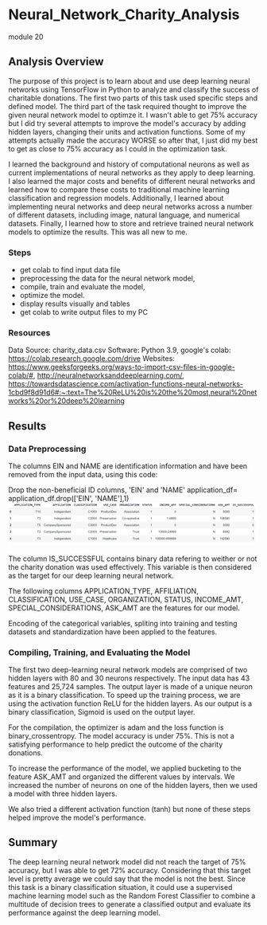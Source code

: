 # Neural_Network_Charity_Analysis
module 20 
## Analysis Overview
The purpose of this project is to learn about and use deep learning neural networks using TensorFlow in Python to analyze and classify the success of charitable donations. The first two parts of this task used specific steps and defined model. The third part of the task required thought to improve the given neural network model to optimze it. I wasn't able to get 75% accuracy but I did try several attempts to improve the model's accuracy by adding hidden layers, changing their units and activation functions. Some of my attempts actually made the accuracy WORSE so after that, I just did my best to get as close to 75% accuracy as I could in the optimization task.

I learned the background and history of computational neurons as well as current implementations of neural networks as they apply to deep learning. I also learned the  major costs and benefits of different neural networks and learned how to compare these costs to traditional machine learning classification and regression models. Additionally, I learned about implementing neural networks and deep neural networks across a number of different datasets, including image, natural language, and numerical datasets. Finally, I learned how to store and retrieve trained neural network models to optimize the results. This was all new to me.

### Steps
* get colab to find input data file
* preprocessing the data for the neural network model,
* compile, train and evaluate the model,
* optimize the model.
* display results visually and tables
* get colab to write output files to my PC 

### Resources
Data Source: charity_data.csv
Software: Python 3.9, google's colab: https://colab.research.google.com/drive
Websites: https://www.geeksforgeeks.org/ways-to-import-csv-files-in-google-colab/#,  http://neuralnetworksanddeeplearning.com/, https://towardsdatascience.com/activation-functions-neural-networks-1cbd9f8d91d6#:~:text=The%20ReLU%20is%20the%20most,neural%20networks%20or%20deep%20learning

## Results
### Data Preprocessing
The columns EIN and NAME are identification information and have been removed from the input data, using this code:

Drop the non-beneficial ID columns, 'EIN' and 'NAME'
application_df= application_df.drop(['EIN', 'NAME'],1)
<br>
<img src="https://github.com/valchau/Neural_Network_Charity_Analysis/blob/main/features.PNG" alt="features" >
<br>


The column IS_SUCCESSFUL contains binary data refering to weither or not the charity donation was used effectively. This variable is then considered as the target for our deep learning neural network.


The following columns APPLICATION_TYPE, AFFILIATION, CLASSIFICATION, USE_CASE, ORGANIZATION, STATUS, INCOME_AMT, SPECIAL_CONSIDERATIONS, ASK_AMT are the features for our model.

Encoding of the categorical variables, spliting into training and testing datasets and standardization have been applied to the features.

### Compiling, Training, and Evaluating the Model
The first two deep-learning neural network models are comprised of two hidden layers with 80 and 30 neurons respectively.
The input data has 43 features and 25,724 samples.
The output layer is made of a unique neuron as it is a binary classification.
To speed up the training process, we are using the activation function ReLU for the hidden layers. As our output is a binary classification, Sigmoid is used on the output layer.

For the compilation, the optimizer is adam and the loss function is binary_crossentropy.
The model accuracy is under 75%. This is not a satisfying performance to help predict the outcome of the charity donations.

To increase the performance of the model, we applied bucketing to the feature ASK_AMT and organized the different values by intervals.
We increased the number of neurons on one of the hidden layers, then we used a model with three hidden layers.

We also tried a different activation function (tanh) but none of these steps helped improve the model's performance.

## Summary
The deep learning neural network model did not reach the target of 75% accuracy, but I was able to get 72% accuracy. Considering that this target level is pretty average we could say that the model is not the best. Since this task is a binary classification situation, it could use a supervised machine learning model such as the Random Forest Classifier to combine a multitude of decision trees to generate a classified output and evaluate its performance against the deep learning model.

